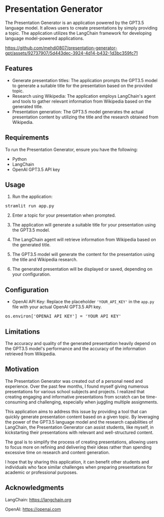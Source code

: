 # Presentation Generator

The Presentation Generator is an application powered by the GPT3.5 language model. It allows users to create presentations by simply providing a topic. The application utilizes the LangChain framework for developing language model-powered applications.<br>
<!-- ![The app](presentation-generator.mp4) -->



https://github.com/mehdi0807/presentation-generator-gpt/assets/92737907/5d443dec-3924-4d14-b432-1d3bc359fc71


## Features

- Generate presentation titles: The application prompts the GPT3.5 model to generate a suitable title for the presentation based on the provided topic.
- Research using Wikipedia: The application employs LangChain's agent and tools to gather relevant information from Wikipedia based on the generated title.
- Presentation generation: The GPT3.5 model generates the actual presentation content by utilizing the title and the research obtained from Wikipedia.

## Requirements

To run the Presentation Generator, ensure you have the following:

- Python
- LangChain
- OpenAI GPT3.5 API key

## Usage

1. Run the application:
<pre>
stramlit run app.py
</pre>

2. Enter a topic for your presentation when prompted.

3. The application will generate a suitable title for your presentation using the GPT3.5 model.

4. The LangChain agent will retrieve information from Wikipedia based on the generated title.

5. The GPT3.5 model will generate the content for the presentation using the title and Wikipedia research.

6. The generated presentation will be displayed or saved, depending on your configuration.

## Configuration

- OpenAI API Key: Replace the placeholder `'YOUR_API_KEY'` in the `app.py` file with your actual OpenAI GPT3.5 API key. 

<pre>
os.environ['OPENAI_API_KEY'] = 'YOUR_API_KEY'
</pre>

## Limitations

The accuracy and quality of the generated presentation heavily depend on the GPT3.5 model's performance and the accuracy of the information retrieved from Wikipedia.

## Motivation

The Presentation Generator was created out of a personal need and experience. Over the past few months, I found myself giving numerous presentations for various school subjects and projects. I realized that creating engaging and informative presentations from scratch can be time-consuming and challenging, especially when juggling multiple assignments.

This application aims to address this issue by providing a tool that can quickly generate presentation content based on a given topic. By leveraging the power of the GPT3.5 language model and the research capabilities of LangChain, the Presentation Generator can assist students, like myself, in kickstarting their presentations with relevant and well-structured content.

The goal is to simplify the process of creating presentations, allowing users to focus more on refining and delivering their ideas rather than spending excessive time on research and content generation.

I hope that by sharing this application, it can benefit other students and individuals who face similar challenges when preparing presentations for academic or professional purposes.

## Acknowledgments

LangChain: https://langchain.org

OpenAI: https://openai.com
